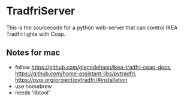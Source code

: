 # TradfriServer
This is the sourcecode for a python web-server that can control IKEA Tradfri lights with Coap.



## Notes for mac
* follow https://github.com/glenndehaan/ikea-tradfri-coap-docs, https://github.com/home-assistant-libs/pytradfri, https://pypi.org/project/pytradfri/#installation
* use homebrew
* needs 'libtool'